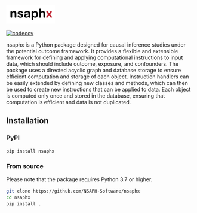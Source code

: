 

<img src="docsource/_static/nsaphx_logo.png" alt="Logo" height="50">


[![codecov](https://codecov.io/gh/NSAPH-Software/nsaphx/branch/develop/graph/badge.svg?token=8aSueNmHZN)](https://codecov.io/gh/NSAPH-Software/nsaphx)

nsaphx is a Python package designed for causal inference studies under the potential outcome framework. It provides a flexible and extensible framework for defining and applying computational instructions to input data, which should include outcome, exposure, and confounders. The package uses a directed acyclic graph and database storage to ensure efficient computation and storage of each object. Instruction handlers can be easily extended by defining new classes and methods, which can then be used to create new instructions that can be applied to data. Each object is computed only once and stored in the database, ensuring that computation is efficient and data is not duplicated.

## Installation

### PyPI

```bash
pip install nsaphx
```

### From source

Please note that the package requires Python 3.7 or higher.

```bash
git clone https://github.com/NSAPH-Software/nsaphx
cd nsaphx
pip install .
```

